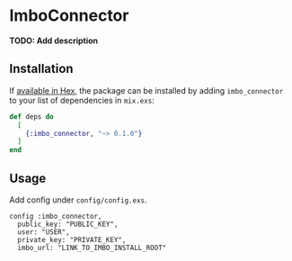 # ImboConnector

**TODO: Add description**

## Installation

If [available in Hex](https://hex.pm/docs/publish), the package can be installed
by adding `imbo_connector` to your list of dependencies in `mix.exs`:

```elixir
def deps do
  [
    {:imbo_connector, "~> 0.1.0"}
  ]
end
```

## Usage

Add config under `config/config.exs`.

```
config :imbo_connector,
  public_key: "PUBLIC_KEY",
  user: "USER",
  private_key: "PRIVATE_KEY",
  imbo_url: "LINK_TO_IMBO_INSTALL_ROOT"
```
